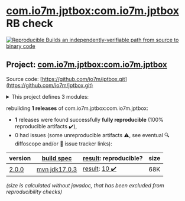[com.io7m.jptbox:com.io7m.jptbox](https://central.sonatype.com/artifact/com.io7m.jptbox/com.io7m.jptbox/2.0.0/versions) RB check
=======

[![Reproducible Builds](https://reproducible-builds.org/images/logos/rb.svg) an independently-verifiable path from source to binary code](https://reproducible-builds.org/)

## Project: [com.io7m.jptbox:com.io7m.jptbox](https://central.sonatype.com/artifact/com.io7m.jptbox/com.io7m.jptbox/2.0.0/versions)

Source code: [https://github.com/io7m/jptbox.git](https://github.com/io7m/jptbox.git)

<details><summary>This project defines 3 modules:</summary>

* [com.io7m.jptbox:com.io7m.jptbox](https://central.sonatype.com/artifact/com.io7m.jptbox/com.io7m.jptbox/2.0.0)
* [com.io7m.jptbox:com.io7m.jptbox.core](https://central.sonatype.com/artifact/com.io7m.jptbox/com.io7m.jptbox.core/2.0.0)
* [com.io7m.jptbox:com.io7m.jptbox.documentation](https://central.sonatype.com/artifact/com.io7m.jptbox/com.io7m.jptbox.documentation/2.0.0)
</details>

rebuilding **1 releases** of com.io7m.jptbox:com.io7m.jptbox:
- **1** releases were found successfully **fully reproducible** (100% reproducible artifacts :heavy_check_mark:),
- 0 had issues (some unreproducible artifacts :warning:, see eventual :mag: diffoscope and/or :memo: issue tracker links):

| version | [build spec](/BUILDSPEC.md) | [result](https://reproducible-builds.org/docs/jvm/): reproducible? | size |
| -- | --------- | ------ | -- |
| [2.0.0](https://central.sonatype.com/artifact/com.io7m.jptbox/com.io7m.jptbox/2.0.0/pom) | [mvn jdk17.0.3](com.io7m.jptbox-2.0.0.buildspec) | [result](com.io7m.jptbox-2.0.0.buildinfo): [10 :heavy_check_mark: ](com.io7m.jptbox-2.0.0.buildcompare) | 68K |

<i>(size is calculated without javadoc, that has been excluded from reproducibility checks)</i>
